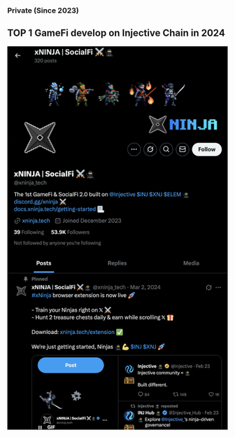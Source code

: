 ### Private (Since 2023)
## TOP 1 GameFi develop on Injective Chain in 2024
![alt text](./image.png)